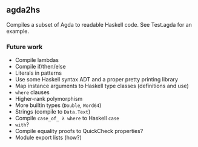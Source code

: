 ## agda2hs

Compiles a subset of Agda to readable Haskell code. See Test.agda for an example.

### Future work

- Compile lambdas
- Compile if/then/else
- Literals in patterns
- Use some Haskell syntax ADT and a proper pretty printing library
- Map instance arguments to Haskell type classes (definitions and use)
- `where` clauses
- Higher-rank polymorphism
- More builtin types (`Double`, `Word64`)
- Strings (compile to `Data.Text`)
- Compile `case_of_ λ where` to Haskell `case`
- `with`?
- Compile equality proofs to QuickCheck properties?
- Module export lists (how?)
